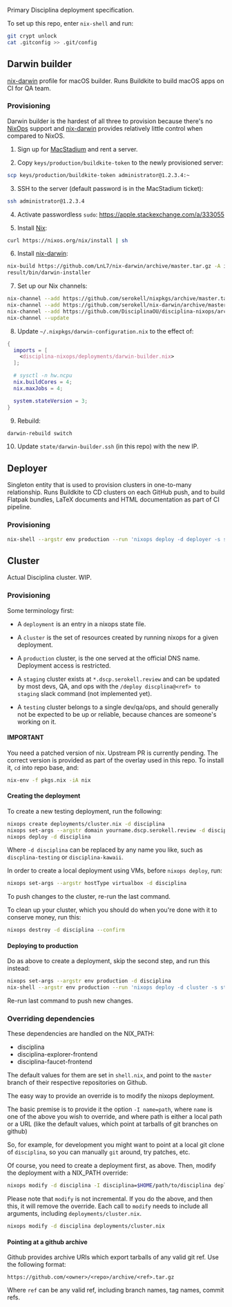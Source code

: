 Primary Disciplina deployment specification.

To set up this repo, enter `nix-shell` and run:

```sh
git crypt unlock
cat .gitconfig >> .git/config
```

## Darwin builder

[nix-darwin][] profile for macOS builder. Runs Buildkite to build macOS apps on
CI for QA team.

### Provisioning

Darwin builder is the hardest of all three to provision because there's no
[NixOps][] support and [nix-darwin][] provides relatively little control when
compared to NixOS.

1. Sign up for [MacStadium][] and rent a server.

2. Copy `keys/production/buildkite-token` to the newly provisioned server:
```sh
scp keys/production/buildkite-token administrator@1.2.3.4:~
```

3. SSH to the server (default password is in the MacStadium ticket):
```sh
ssh administrator@1.2.3.4
```

4. Activate passwordless `sudo`: https://apple.stackexchange.com/a/333055

5. Install [Nix][]:
```sh
curl https://nixos.org/nix/install | sh
```

6. Install [nix-darwin][]:
```sh
nix-build https://github.com/LnL7/nix-darwin/archive/master.tar.gz -A installer
result/bin/darwin-installer
```

7. Set up our Nix channels:
```sh
nix-channel --add https://github.com/serokell/nixpkgs/archive/master.tar.gz nixpkgs
nix-channel --add https://github.com/serokell/nix-darwin/archive/master.tar.gz darwin
nix-channel --add https://github.com/DisciplinaOU/disciplina-nixops/archive/master.tar.gz disciplina-nixops
nix-channel --update
```

8. Update `~/.nixpkgs/darwin-configuration.nix` to the effect of:
```nix
{
  imports = [
    <disciplina-nixops/deployments/darwin-builder.nix>
  ];

  # sysctl -n hw.ncpu
  nix.buildCores = 4;
  nix.maxJobs = 4;

  system.stateVersion = 3;
}
```

9. Rebuild:
```sh
darwin-rebuild switch
```

10. Update `state/darwin-builder.ssh` (in this repo) with the new IP.

[MacStadium]: https://www.macstadium.com
[Nix]: https://nixos.org/nix
[NixOps]: https://nixos.org/nixops
[nix-darwin]: https://github.com/LnL7/nix-darwin

## Deployer

Singleton entity that is used to provision clusters in one-to-many
relationship. Runs Buildkite to CD clusters on each GitHub push, and to build
Flatpak bundles, LaTeX documents and HTML documentation as part of CI pipeline.

### Provisioning

```sh
nix-shell --argstr env production --run 'nixops deploy -d deployer -s state/deployer.nixops'
```

## Cluster

Actual Disciplina cluster. WIP.

### Provisioning

Some terminology first:

* A `deployment` is an entry in a nixops state file.
* A `cluster` is the set of resources created by running nixops for a given
  deployment.

* A `production` cluster, is the one served at the official DNS name.
  Deployment access is restricted.
* A `staging` cluster exists at `*.dscp.serokell.review` and can be updated by
  most devs, QA, and ops with the `/deploy discplina@<ref> to staging` slack
  command (not implemented yet).
* A `testing` cluster belongs to a single dev/qa/ops, and should generally not
  be expected to be up or reliable, because chances are someone's working on
  it.

#### IMPORTANT

You need a patched version of nix. Upstream PR is currently pending. The correct
version is provided as part of the overlay used in this repo. To install it,
`cd` into repo base, and:

```sh
nix-env -f pkgs.nix -iA nix
```

#### Creating the deployment

To create a new testing deployment, run the following:

```sh
nixops create deployments/cluster.nix -d disciplina
nixops set-args --argstr domain yourname.dscp.serokell.review -d disciplina
nixops deploy -d disciplina
```

Where `-d disciplina` can be replaced by any name you like, such as
`discplina-testing` or `disciplina-kawaii`.

In order to create a local deployment using VMs, before `nixops deploy`, run:

```sh
nixops set-args --argstr hostType virtualbox -d disciplina
```

To push changes to the cluster, re-run the last command.

To clean up your cluster, which you should do when you're done with it to
conserve money, run this:

```sh
nixops destroy -d disciplina --confirm
```

#### Deploying to production

Do as above to create a deployment, skip the second step, and run this instead:

```sh
nixops set-args --argstr env production -d disciplina
nix-shell --argstr env production --run 'nixops deploy -d cluster -s state/cluster.nixops'
```

Re-run last command to push new changes.

### Overriding dependencies

These dependencies are handled on the NIX_PATH:

* disciplina
* disciplina-explorer-frontend
* disciplina-faucet-frontend

The default values for them are set in `shell.nix`, and point to the `master`
branch of their respective repositories on Github.

The easy way to provide an override is to modify the nixops deployment.

The basic premise is to provide it the option `-I name=path`, where `name` is
one of the above you wish to override, and where path is either a local path or
a URL (like the default values, which point at tarballs of git branches on github)

So, for example, for development you might want to point at a local git clone of
`disciplina`, so you can manually `git` around, try patches, etc.

Of course, you need to create a deployment first, as above. Then, modify the
deployment with a NIX_PATH override:

```sh
nixops modify -d disciplina -I disciplina=$HOME/path/to/disciplina deployments/cluster.nix
```

Please note that `modify` is not incremental. If you do the above, and then
this, it will remove the override. Each call to `modify` needs to include all
arguments, including `deployments/cluster.nix`.

```sh
nixops modify -d disciplina deployments/cluster.nix
```

#### Pointing at a github archive

Github provides archive URIs which export tarballs of any valid git ref. Use the
following format:

```
https://github.com/<owner>/<repo>/archive/<ref>.tar.gz
```

Where `ref` can be any valid ref, including branch names, tag names, commit refs.
